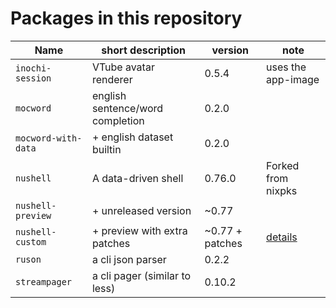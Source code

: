 # Packages in this repository

Name               | short description                | version | note
------------------ | -------------------------------- | ------- | ------------------
`inochi-session`   | VTube avatar renderer            | 0.5.4   | uses the app-image
`mocword`          | english sentence/word completion | 0.2.0   |
`mocword-with-data`| + english dataset builtin        | 0.2.0   |
`nushell`          | A data-driven shell              | 0.76.0  | Forked from nixpks
`nushell-preview`  | + unreleased version             | ~0.77   |
`nushell-custom`   | + preview with extra patches     | ~0.77 + patches | [details](pkgs/nushell-custom/README.md)
`ruson`            | a cli json parser                | 0.2.2   |
`streampager`      | a cli pager (similar to less)    | 0.10.2  |
